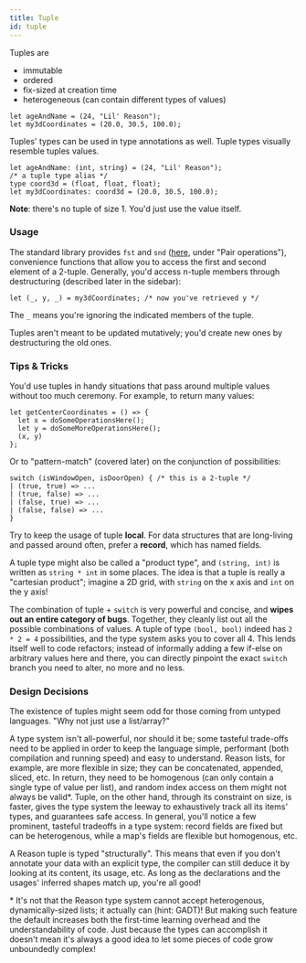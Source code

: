 ```yaml
---
title: Tuple
id: tuple
---
```


Tuples are

- immutable
- ordered
- fix-sized at creation time
- heterogeneous (can contain different types of values)

```reason
let ageAndName = (24, "Lil' Reason");
let my3dCoordinates = (20.0, 30.5, 100.0);
```

Tuples' types can be used in type annotations as well. Tuple types visually resemble tuples values.

```reason
let ageAndName: (int, string) = (24, "Lil' Reason");
/* a tuple type alias */
type coord3d = (float, float, float);
let my3dCoordinates: coord3d = (20.0, 30.5, 100.0);
```

**Note**: there's no tuple of size 1. You'd just use the value itself.

### Usage

The standard library provides `fst` and `snd` ([here](/api/Pervasives.html), under "Pair operations"), convenience functions that allow you to access the first and second element of a 2-tuple. Generally, you'd access n-tuple members through destructuring (described later in the sidebar):

```reason
let (_, y, _) = my3dCoordinates; /* now you've retrieved y */
```

The `_` means you're ignoring the indicated members of the tuple.

Tuples aren't meant to be updated mutatively; you'd create new ones by destructuring the old ones.

### Tips & Tricks

You'd use tuples in handy situations that pass around multiple values without too much ceremony. For example, to return many values:

```reason
let getCenterCoordinates = () => {
  let x = doSomeOperationsHere();
  let y = doSomeMoreOperationsHere();
  (x, y)
};
```

Or to "pattern-match" (covered later) on the conjunction of possibilities:

```reason
switch (isWindowOpen, isDoorOpen) { /* this is a 2-tuple */
| (true, true) => ...
| (true, false) => ...
| (false, true) => ...
| (false, false) => ...
}
```

Try to keep the usage of tuple **local**. For data structures that are long-living and passed around often, prefer a **record**, which has named fields.

A tuple type might also be called a "product type", and `(string, int)` is written as `string * int` in some places. The idea is that a tuple is really a "cartesian product"; imagine a 2D grid, with `string` on the x axis and `int` on the y axis!

The combination of tuple + `switch` is very powerful and concise, and **wipes out an entire category of bugs**. Together, they cleanly list out all the possible combinations of values. A tuple of type `(bool, bool)` indeed has `2 * 2 = 4` possibilities, and the type system asks you to cover all 4. This lends itself well to code refactors; instead of informally adding a few if-else on arbitrary values here and there, you can directly pinpoint the exact `switch` branch you need to alter, no more and no less.

### Design Decisions

The existence of tuples might seem odd for those coming from untyped languages. "Why not just use a list/array?"

A type system isn't all-powerful, nor should it be; some tasteful trade-offs need to be applied in order to keep the language simple, performant (both compilation and running speed) and easy to understand. Reason lists, for example, are more flexible in size; they can be concatenated, appended, sliced, etc. In return, they need to be homogenous (can only contain a single type of value per list), and random index access on them might not always be valid*. Tuple, on the other hand, through its constraint on size, is faster, gives the type system the leeway to exhaustively track all its items' types, and guarantees safe access. In general, you'll notice a few prominent, tasteful tradeoffs in a type system: record fields are fixed but can be heterogenous, while a map's fields are flexible but homogenous, etc.

A Reason tuple is typed "structurally". This means that even if you don't annotate your data with an explicit type, the compiler can still deduce it by looking at its content, its usage, etc. As long as the declarations and the usages' inferred shapes match up, you're all good!

\* It's not that the Reason type system cannot accept heterogenous, dynamically-sized lists; it actually can (hint: GADT)! But making such feature the default increases both the first-time learning overhead and the understandability of code. Just because the types can accomplish it doesn't mean it's always a good idea to let some pieces of code grow unboundedly complex!
